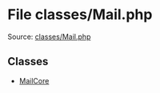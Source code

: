 File classes/Mail.php
=========

Source: [classes/Mail.php](https://github.com/PrestaShop/PrestaShop/blob/1.6.0.3/classes/Mail.php)


Classes
-------

* [MailCore](class.MailCore.md)

